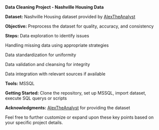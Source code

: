 **Data Cleaning Project - Nashville Housing Data**

**Dataset:** Nashville Housing dataset provided by [AlexTheAnalyst](https://github.com/AlexTheAnalyst)

**Objective:** Preprocess the dataset for quality, accuracy, and consistency

**Steps:**
Data exploration to identify issues

Handling missing data using appropriate strategies

Data standardization for uniformity

Data validation and cleansing for integrity

Data integration with relevant sources if available

**Tools:** MSSQL

**Getting Started:** Clone the repository, set up MSSQL, import dataset, execute SQL querys or scripts

**Acknowledgments:** [AlexTheAnalyst](https://github.com/AlexTheAnalyst) for providing the dataset

Feel free to further customize or expand upon these key points based on your specific project details.
